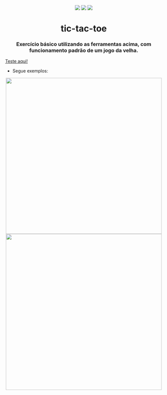 <div align="center">
<img src="https://img.shields.io/badge/HTML5-E34F26?style=for-the-badge&logo=html5&logoColor=white">
<img src="https://img.shields.io/badge/CSS3-1572B6?style=for-the-badge&logo=css3&logoColor=white">
<img src="https://img.shields.io/badge/JavaScript-323330?style=for-the-badge&logo=javascript&logoColor=F7DF1E">
</div>

<h1 align="center">tic-tac-toe</h1>
<h3 align="center">Exercício básico utilizando as ferramentas acima, com funcionamento padrão de um jogo da velha.</h3>
<a href="https://codepen.io/Joao-Vtr-Oliveira/full/eYPBWZZ">Teste aqui!</a>
<br />

- Segue exemplos:

<div align="center">
<a href="https://codepen.io/Joao-Vtr-Oliveira/full/eYPBWZZ"><img width=500px src="https://cdn.discordapp.com/attachments/836401633272660011/1098589191245402242/image.png"></a>
<a href="https://codepen.io/Joao-Vtr-Oliveira/full/eYPBWZZ"><img width=500px src="https://cdn.discordapp.com/attachments/836401633272660011/1098592227283980408/image.png"></a>
</div>
